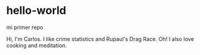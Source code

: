 # hello-world
mi primer repo

Hi, 
I'm Carlos. I like crime statistics and Rupaul's Drag Race. 
Oh! I also love cooking and meditation.
